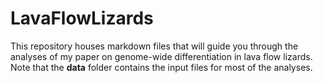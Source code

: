 # LavaFlowLizards

This repository houses markdown files that will guide you through the analyses of my paper on genome-wide differentiation in lava flow lizards. Note that the **data** folder contains the input files for most of the analyses. 
